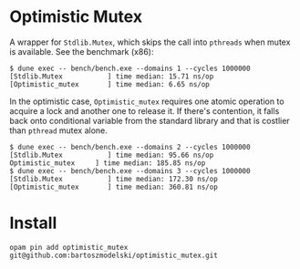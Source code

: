 # Optimistic Mutex

A wrapper for `Stdlib.Mutex`, which skips the call into `pthreads` when mutex is
available. See the benchmark (x86):

```
$ dune exec -- bench/bench.exe --domains 1 --cycles 1000000
[Stdlib.Mutex           ] time median: 15.71 ns/op
[Optimistic_mutex       ] time median: 6.65 ns/op
```

In the optimistic case, `Optimistic_mutex` requires one atomic operation to
acquire a lock and another one to release it. If there's contention, it falls
back onto conditional variable from the standard library and that is costlier
than `pthread` mutex alone.

```
$ dune exec -- bench/bench.exe --domains 2 --cycles 1000000
[Stdlib.Mutex           ] time median: 95.66 ns/op
Optimistic_mutex     ] time median: 185.85 ns/op
$ dune exec -- bench/bench.exe --domains 3 --cycles 1000000
[Stdlib.Mutex           ] time median: 172.30 ns/op
[Optimistic_mutex       ] time median: 360.81 ns/op
```

# Install

`opam pin add optimistic_mutex git@github.com:bartoszmodelski/optimistic_mutex.git`

